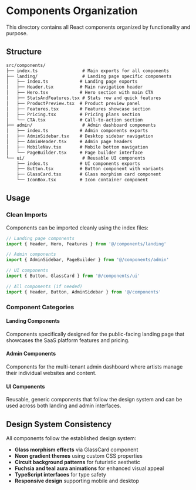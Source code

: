 # Components Organization

This directory contains all React components organized by functionality and purpose.

## Structure

```txt
src/components/
├── index.ts                 # Main exports for all components
├── landing/                 # Landing page specific components
│   ├── index.ts            # Landing page exports
│   ├── Header.tsx          # Main navigation header
│   ├── Hero.tsx            # Hero section with main CTA
│   ├── StatsAndFeatures.tsx # Stats row and quick features
│   ├── ProductPreview.tsx  # Product preview panel
│   ├── Features.tsx        # Features showcase section
│   ├── Pricing.tsx         # Pricing plans section
│   └── CTA.tsx             # Call-to-action section
├── admin/                   # Admin dashboard components
│   ├── index.ts            # Admin components exports
│   ├── AdminSidebar.tsx    # Desktop sidebar navigation
│   ├── AdminHeader.tsx     # Admin page headers
│   ├── MobileNav.tsx       # Mobile bottom navigation
│   └── PageBuilder.tsx     # Page builder interface
└── ui/                      # Reusable UI components
    ├── index.ts            # UI components exports
    ├── Button.tsx          # Button component with variants
    ├── GlassCard.tsx       # Glass morphism card component
    └── IconBox.tsx         # Icon container component
```

## Usage

### Clean Imports

Components can be imported cleanly using the index files:

```typescript
// Landing page components
import { Header, Hero, Features } from '@/components/landing'

// Admin components
import { AdminSidebar, PageBuilder } from '@/components/admin'

// UI components
import { Button, GlassCard } from '@/components/ui'

// All components (if needed)
import { Header, Button, AdminSidebar } from '@/components'
```

### Component Categories

#### Landing Components

Components specifically designed for the public-facing landing page that showcases the SaaS platform features and pricing.

#### Admin Components

Components for the multi-tenant admin dashboard where artists manage their individual websites and content.

#### UI Components

Reusable, generic components that follow the design system and can be used across both landing and admin interfaces.

## Design System Consistency

All components follow the established design system:

- **Glass morphism effects** via GlassCard component
- **Neon gradient themes** using custom CSS properties
- **Circuit background patterns** for futuristic aesthetic
- **Fuchsia and teal aura animations** for enhanced visual appeal
- **TypeScript interfaces** for type safety
- **Responsive design** supporting mobile and desktop
